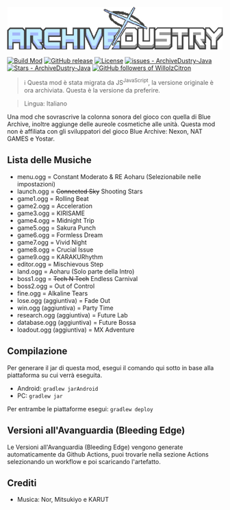 
![Archivedustry logo](/assets/sprites-override/ui/logo.png)

[![Build Mod](https://github.com/WilloIzCitron/ArchiveDustry-Java/workflows/Build%20Mod/badge.svg)](https://github.com/WilloIzCitron/ArchiveDustry-Java/actions?query=workflow:"Build+Mod")
[![GitHub release](https://img.shields.io/github/v/tag/WilloIzCitron/ArchiveDustry-Java?filter=%21server-%2A)](https://github.com/WilloIzCitron/ArchiveDustry-Java/releases/)
[![License](https://img.shields.io/badge/License-MIT-blue)](https://github.com/WilloIzCitron/ArchiveDustry-Java/blob/master/LICENSE)
[![issues - ArchiveDustry-Java](https://img.shields.io/github/issues/WilloIzCitron/ArchiveDustry-Java)](https://github.com/WilloIzCitron/ArchiveDustry-Java/issues)
[![Stars - ArchiveDustry-Java](https://img.shields.io/github/stars/WilloIzCitron/ArchiveDustry-Java)](https://github.com/WilloIzCitron/ArchiveDustry-Java/stargazers)
[![GitHub followers of WilloIzCitron](https://img.shields.io/github/followers/WilloIzCitron)](https://github.com/WilloIzCitron)


> ℹ️ Questa mod è stata migrata da JS<sup>JavaScript</sup>, la versione originale è ora archiviata. Questa è la versione da preferire.

> Lingua: Italiano

Una mod che sovrascrive la colonna sonora del gioco con quella di Blue Archive, inoltre aggiunge delle aureole cosmetiche alle unità. Questa mod non è affiliata con gli sviluppatori del gioco Blue Archive: Nexon, NAT GAMES e Yostar. 

## Lista delle Musiche
  - menu.ogg = Constant Moderato & RE Aoharu (Selezionabile nelle impostazioni)
  - launch.ogg = ~~Connected Sky~~ Shooting Stars
  - game1.ogg = Rolling Beat
  - game2.ogg = Acceleration
  - game3.ogg = KIRISAME
  - game4.ogg = Midnight Trip
  - game5.ogg = Sakura Punch
  - game6.ogg = Formless Dream
  - game7.ogg = Vivid Night
  - game8.ogg = Crucial Issue
  - game9.ogg = KARAKURhythm
  - editor.ogg = Mischievous Step
  - land.ogg = Aoharu (Solo parte della Intro)
  - boss1.ogg = ~~Tech N Tech~~ Endless Carnival
  - boss2.ogg = Out of Control
  - fine.ogg = Alkaline Tears
  - lose.ogg (aggiuntiva) = Fade Out
  - win.ogg (aggiuntiva) = Party Time
  - research.ogg (aggiuntiva) = Future Lab
  - database.ogg (aggiuntiva) = Future Bossa
  - loadout.ogg (aggiuntiva) = MX Adventure

## Compilazione

Per generare il jar di questa mod, esegui il comando qui sotto in base alla piattaforma su cui verrà eseguita.
- Android: `gradlew jarAndroid`
- PC: `gradlew jar`

Per entrambe le piattaforme esegui: `gradlew deploy`

## Versioni all'Avanguardia (Bleeding Edge)
Le Versioni all'Avanguardia (Bleeding Edge) vengono generate automaticamente da Github Actions, puoi trovarle nella sezione Actions selezionando un workflow e poi scaricando l'artefatto.

## Crediti
- Musica: Nor, Mitsukiyo e KARUT
